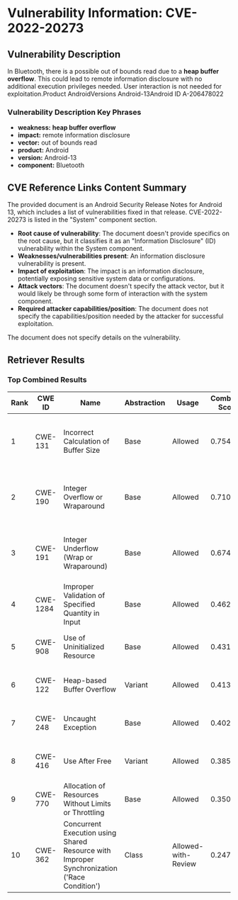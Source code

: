 # Vulnerability Information: CVE-2022-20273

## Vulnerability Description
In Bluetooth, there is a possible out of bounds read due to a **heap buffer overflow**. This could lead to remote information disclosure with no additional execution privileges needed. User interaction is not needed for exploitation.Product AndroidVersions Android-13Android ID A-206478022

### Vulnerability Description Key Phrases
- **weakness:** **heap buffer overflow**
- **impact:** remote information disclosure
- **vector:** out of bounds read
- **product:** Android
- **version:** Android-13
- **component:** Bluetooth

## CVE Reference Links Content Summary
The provided document is an Android Security Release Notes for Android 13, which includes a list of vulnerabilities fixed in that release. CVE-2022-20273 is listed in the "System" component section.

- **Root cause of vulnerability**: The document doesn't provide specifics on the root cause, but it classifies it as an "Information Disclosure" (ID) vulnerability within the System component.
- **Weaknesses/vulnerabilities present**: An information disclosure vulnerability is present.
- **Impact of exploitation**: The impact is an information disclosure, potentially exposing sensitive system data or configurations.
- **Attack vectors**: The document doesn't specify the attack vector, but it would likely be through some form of interaction with the system component.
- **Required attacker capabilities/position**: The document does not specify the capabilities/position needed by the attacker for successful exploitation.

The document does not specify details on the vulnerability.

## Retriever Results

### Top Combined Results

| Rank | CWE ID | Name | Abstraction | Usage | Combined Score | Retrievers | Individual Scores |
|------|--------|------|-------------|-------|---------------|------------|-------------------|
| 1 | CWE-131 | Incorrect Calculation of Buffer Size | Base | Allowed | 0.7543 | dense, sparse, graph | dense: 0.555, sparse: 0.270, graph: 0.901 |
| 2 | CWE-190 | Integer Overflow or Wraparound | Base | Allowed | 0.7109 | dense, sparse, graph | dense: 0.567, sparse: 0.282, graph: 0.745 |
| 3 | CWE-191 | Integer Underflow (Wrap or Wraparound) | Base | Allowed | 0.6748 | dense, sparse, graph | dense: 0.571, sparse: 0.303, graph: 0.602 |
| 4 | CWE-1284 | Improper Validation of Specified Quantity in Input | Base | Allowed | 0.4629 | sparse, graph | sparse: 0.274, graph: 0.857 |
| 5 | CWE-908 | Use of Uninitialized Resource | Base | Allowed | 0.4316 | dense, sparse | dense: 0.566, sparse: 0.259 |
| 6 | CWE-122 | Heap-based Buffer Overflow | Variant | Allowed | 0.4130 | dense, sparse | dense: 0.565, sparse: 0.288 |
| 7 | CWE-248 | Uncaught Exception | Base | Allowed | 0.4028 | dense, sparse | dense: 0.535, sparse: 0.236 |
| 8 | CWE-416 | Use After Free | Variant | Allowed | 0.3852 | dense, sparse | dense: 0.544, sparse: 0.254 |
| 9 | CWE-770 | Allocation of Resources Without Limits or Throttling | Base | Allowed | 0.3503 | sparse, graph | sparse: 0.255, graph: 0.572 |
| 10 | CWE-362 | Concurrent Execution using Shared Resource with Improper Synchronization ('Race Condition') | Class | Allowed-with-Review | 0.2471 | dense, sparse | dense: 0.541, sparse: 0.262 |

